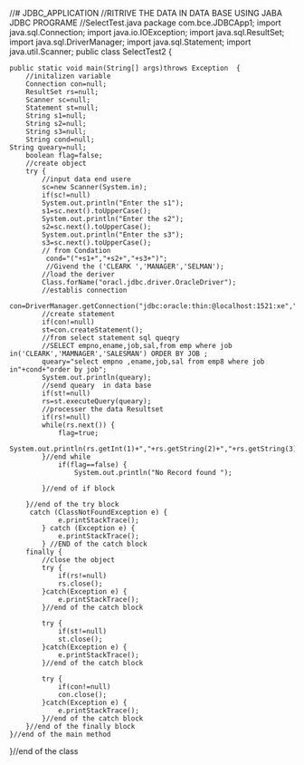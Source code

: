 //# JDBC_APPLICATION
//RITRIVE THE DATA IN DATA BASE  USING JABA JDBC PROGRAME 
//SelectTest.java
package com.bce.JDBCApp1;
import java.sql.Connection;
import java.io.IOException;
import java.sql.ResultSet;
import java.sql.DriverManager;
import java.sql.Statement;
import java.util.Scanner;
public class SelectTest2 {

	public static void main(String[] args)throws Exception  {
		//initalizen variable
		Connection con=null;
		ResultSet rs=null;
		Scanner sc=null;
		Statement st=null;
		String s1=null;
		String s2=null;
		String s3=null;
		String cond=null;
	String queary=null;
		boolean flag=false;
		//create object 
		try {
			//input data end usere 
			sc=new Scanner(System.in);
			if(sc!=null)
			System.out.println("Enter the s1");
			s1=sc.next().toUpperCase();
			System.out.println("Enter the s2");
			s2=sc.next().toUpperCase();
			System.out.println("Enter the s3");
			s3=sc.next().toUpperCase();
			// from Condation 
			 cond="("+s1+","+s2+","+s3+")";
			 //Givend the ('CLEARK ','MANAGER','SELMAN');
			//load the deriver 
			Class.forName("oracl.jdbc.driver.OracleDriver");
			//establis connection 
			con=DriverManager.getConnection("jdbc:oracle:thin:@localhost:1521:xe","system","kundan");
			//create statement 
			if(con!=null)
			st=con.createStatement();
			//from select statement sql queqry 
			//SELECT empno,ename,job,sal,from emp where job  in('CLEARK','MAMNAGER','SALESMAN') ORDER BY JOB ;
			queary="select empno ,ename,job,sal from emp8 where job in"+cond+"order by job";
			System.out.println(queary);
			//send queary  in data base 
			if(st!=null)
			rs=st.executeQuery(queary);
			//processer the data Resultset 
			if(rs!=null)
			while(rs.next()) {
				flag=true;
				System.out.println(rs.getInt(1)+","+rs.getString(2)+","+rs.getString(3)+","+rs.getString(4));
			}//end while  
				if(flag==false) {
					System.out.println("No Record found ");
			
			}//end of if block 
	
		}//end of the try block
		 catch (ClassNotFoundException e) {
	            e.printStackTrace();
	        } catch (Exception e) {
	            e.printStackTrace();
	        } //END of the catch block
		finally {
			//close the object 
			try {
				if(rs!=null)
				rs.close();
			}catch(Exception e) {
				e.printStackTrace();
			}//end of the catch block 
			
			try {
				if(st!=null)
				st.close();
			}catch(Exception e) {
				e.printStackTrace();
			}//end of the catch block 
			
			try {
				if(con!=null)
				con.close();
			}catch(Exception e) {
				e.printStackTrace();
			}//end of the catch block 
		}//end of the finally block
	}//end of the main method 
}//end of the class 
